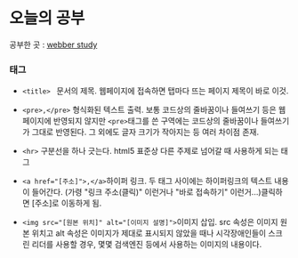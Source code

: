 # 오늘의 공부

공부한 곳 : [webber study](http://webberstudy.com/)

### 태그

* `<title> ` 문서의 제목. 웹페이지에 접속하면 탭마다 뜨는 페이지 제목이 바로 이것.

* `<pre>,</pre>` 형식화된 텍스트 출력. 보통 코드상의 줄바꿈이나 들여쓰기 등은 웹페이지에 반영되지 않지만 `<pre>`태그를 쓴 구역에는 코드상의 줄바꿈이나 들여쓰기가 그대로 반영된다. 그 외에도 글자 크기가 작아지는 등 여러 차이점 존재.

* `<hr>` 구분선을 하나 긋는다. html5 표준상 다른 주제로 넘어갈 때 사용하게 되는 태그

* `<a href="[주소]">,</a>`하이퍼 링크. 두 태그 사이에는 하이퍼링크의 텍스트 내용이 들어간다. (가령 "링크 주소(클릭)" 이런거나 "바로 접속하기" 이런거...)클릭하면 [주소]로 이동하게 됨.

* `<img src="[원본 위치]" alt="[이미지 설명]">`이미지 삽입. src 속성은 이미지 원본 위치고 alt 속성은 이미지가 제대로 표시되지 않았을 때나 시각장애인들이 스크린 리더를 사용할 경우, 몇몇 검색엔진 등에서 사용하는 이미지의 내용이다.

  